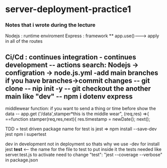 # server-deployment-practice1

### Notes that i wrote during the lecture 
Nodejs : runtime enviroment 
Express : framework 
** app.use()---> apply in all of the routes

Ci/Cd : continues integration - continues development 
-- actions search: Nodejs -> configration -> node.js.yml -add main branches if you have branches->commit changes
--  git clone 
-- nip init -y
-- git checkout the another main like "dev"
-- npm i dotenv express
-- 
middlewear function: if you want to send a thing or time before show the data 
-- app.get ('/data',stamper*this is the middle wear", (req,res) =>{
==function stamper(req,res,next){
	res.timestamp = newDate();
	next();

TDD = test driven 
package name for test is jest => 
	npm install --save-dev jest 
	npm i supertest

dev in development not in deployment so thats why we use -dev for install jest
__test__ <-- the name for the file to test to put inside it the tests needed like server.test.js
to activate need to change "test": "jest --coverage --verbose" in package.json

